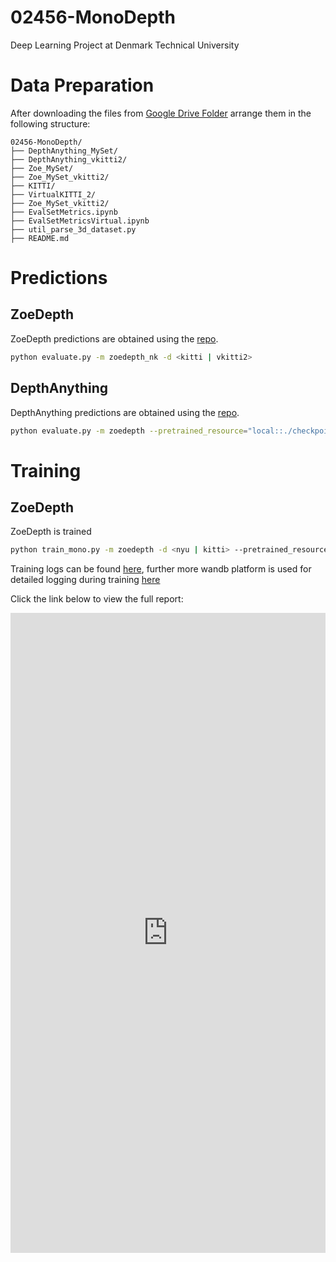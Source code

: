 # 02456-MonoDepth
Deep Learning Project at Denmark Technical University

# Data Preparation

After downloading the files from [Google Drive Folder](https://drive.google.com/drive/folders/1KnCH5kqMhINZyEB2M6b4LjMXrbQdu-bM?usp=sharing) arrange them in the following structure:

```
02456-MonoDepth/
├── DepthAnything_MySet/
├── DepthAnything_vkitti2/
├── Zoe_MySet/
├── Zoe_MySet_vkitti2/
├── KITTI/
├── VirtualKITTI_2/
├── Zoe_MySet_vkitti2/
├── EvalSetMetrics.ipynb
├── EvalSetMetricsVirtual.ipynb
├── util_parse_3d_dataset.py
├── README.md
```

# Predictions

## ZoeDepth 

ZoeDepth predictions are obtained using the [repo](https://github.com/isl-org/ZoeDepth).

```bash
python evaluate.py -m zoedepth_nk -d <kitti | vkitti2>
```

## DepthAnything

DepthAnything predictions are obtained using the [repo](https://github.com/isl-org/ZoeDepth).

```bash
python evaluate.py -m zoedepth --pretrained_resource="local::./checkpoints/depth_anything_metric_depth_outdoor.pt" -d <kitti | vkitti2>
```

# Training

## ZoeDepth 

ZoeDepth is trained 

```bash
python train_mono.py -m zoedepth -d <nyu | kitti> --pretrained_resource=""
```

Training logs can be found [here](https://drive.google.com/file/d/1faqzq1QA3CgQhkjZNOpZPK8Fk85LvhhK/view?usp=sharing), further more wandb platform is used for detailed logging during training [here](https://wandb.ai/ml-ops-02476/MonoDepth3-vkitti2?nw=nwuserhhotait420)

Click the link below to view the full report:

<iframe src="https://wandb.ai/ml-ops-02476/MonoDepth3-vkitti2/reports/Training-Report--VmlldzoxMDY3ODYyOA" style="border:none;height:1024px;width:100%">

[View Training Report](https://wandb.ai/ml-ops-02476/MonoDepth3-vkitti2/reports/Training-Report--VmlldzoxMDY3ODYyOA)

Or see the preview:

[![Training Report](https://via.placeholder.com/800x400?text=Preview+Report)](https://wandb.ai/ml-ops-02476/MonoDepth3-vkitti2/reports/Training-Report--VmlldzoxMDY3ODYyOA)

ADD